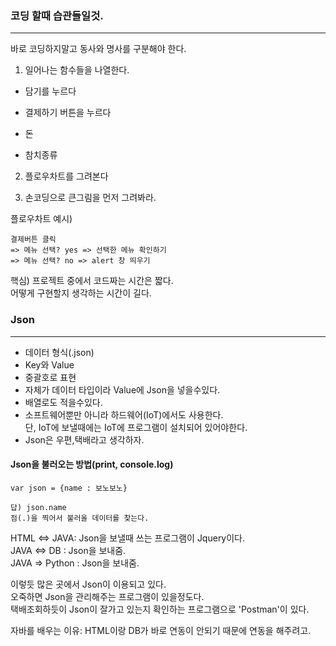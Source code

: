 ### 코딩 할때 습관들일것.
---
바로 코딩하지말고 동사와 명사를 구분해야 한다.

1. 일어나는 함수들을 나열한다.

- 담기를 누르다
- 결제하기 버튼을 누르다

- 돈
- 참치종류

2. 플로우차트를 그려본다

3. 손코딩으로 큰그림을 먼저 그려봐라.

플로우차트 예시)
```
결제버튼 클릭
=> 메뉴 선택? yes => 선택한 메뉴 확인하기
=> 메뉴 선택? no => alert 창 띄우기
```

핵심) 프로젝트 중에서 코드짜는 시간은 짧다.  
어떻게 구현할지 생각하는 시간이 길다.

### Json
---
- 데이터 형식(.json)
- Key와 Value
- 중괄호로 표현
- 자체가 데이터 타입이라 Value에 Json을 넣을수있다.
- 배열로도 적을수있다.
- 소프트웨어뿐만 아니라 하드웨어(IoT)에서도 사용한다.  
단, IoT에 보낼때에는 IoT에 프로그램이 설치되어 있어야한다. 
- Json은 우편,택배라고 생각하자.

#### Json을 불러오는 방법(print, console.log)
```
var json = {name : 보노보노}

답) json.name
점(.)을 찍어서 불러올 데이터를 찾는다.
```

HTML <=> JAVA: Json을 보낼때 쓰는 프로그램이 Jquery이다.  
JAVA <=> DB : Json을 보내줌.  
JAVA => Python : Json을 보내줌.

이렇듯 많은 곳에서 Json이 이용되고 있다.  
오죽하면 Json을 관리해주는 프로그램이 있을정도다.  
택배조회하듯이 Json이 잘가고 있는지 확인하는 프로그램으로 'Postman'이 있다.  

자바를 배우는 이유: HTML이랑 DB가 바로 연동이 안되기 때문에 연동을 해주려고.